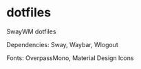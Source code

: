 # dotfiles
SwayWM dotfiles

Dependencies:
Sway, Waybar, Wlogout

Fonts:
OverpassMono, Material Design Icons
